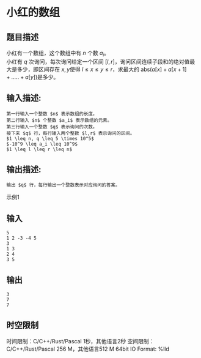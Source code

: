 # 小红的数组

## 题目描述

小红有一个数组，这个数组中有 $n$ 个数 $a_i$。  
小红有 $q$ 次询问，每次询问给定一个区间 $[l,r]$，询问区间连续子段和的绝对值最大是多少，即区间存在 $x,y$使得 $l \leq x \leq y \leq r$，求最大的 $\mathrm{abs}(a[x]+a[x+1]+.....+a[y])$是多少。

## 输入描述:
    
    
    第一行输入一个整数 $n$ 表示数组的长度。  
    第二行输入 $n$ 个整数 $a_i$ 表示数组的元素。  
    第三行输入一个整数 $q$ 表示询问的次数。  
    接下来 $q$ 行，每行输入两个整数 $l,r$ 表示询问的区间。  
    $1 \leq n, q \leq 5 \times 10^5$  
    $-10^9 \leq a_i \leq 10^9$  
    $1 \leq l \leq r \leq n$

## 输出描述:
    
    
    输出 $q$ 行，每行输出一个整数表示对应询问的答案。

示例1 

## 输入
    
    
    5
    1 2 -3 -4 5
    3
    1 3
    2 4
    3 5

## 输出
    
    
    3
    7
    7


## 时空限制

时间限制：C/C++/Rust/Pascal 1秒，其他语言2秒
空间限制：C/C++/Rust/Pascal 256 M，其他语言512 M
64bit IO Format: %lld